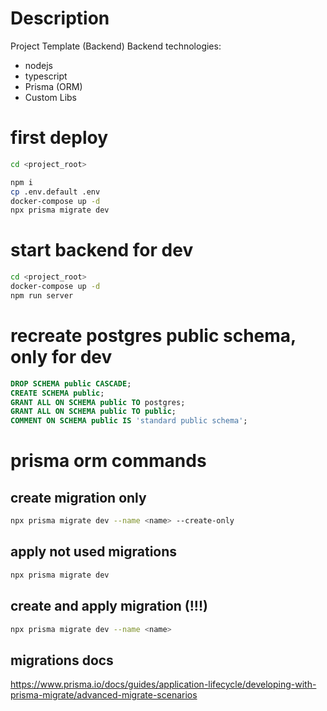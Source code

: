 # Description
Project Template (Backend)
Backend technologies:
+ nodejs
+ typescript
+ Prisma (ORM)
+ Custom Libs

# first deploy
```sh
cd <project_root>

npm i
cp .env.default .env
docker-compose up -d
npx prisma migrate dev
```

# start backend for dev
```sh
cd <project_root>
docker-compose up -d
npm run server
```

# recreate postgres public schema, only for dev
```sql
DROP SCHEMA public CASCADE;
CREATE SCHEMA public;
GRANT ALL ON SCHEMA public TO postgres;
GRANT ALL ON SCHEMA public TO public;
COMMENT ON SCHEMA public IS 'standard public schema';
```

# prisma orm commands
## create migration only
```sh
npx prisma migrate dev --name <name> --create-only
```
## apply not used migrations
```sh
npx prisma migrate dev
```
## create and apply migration (!!!)
```sh
npx prisma migrate dev --name <name>
```
## migrations docs
https://www.prisma.io/docs/guides/application-lifecycle/developing-with-prisma-migrate/advanced-migrate-scenarios
